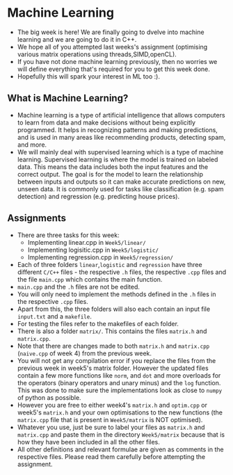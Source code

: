 # Machine Learning
- The big week is here! We are finally going to dvelve into machine learning and we are going to do it in C++.
- We hope all of you attempted last weeks's assignment (optimising various matrix operations using threads,SIMD,openCL).
- If you have not done machine learning previously, then no worries we will define everything that's required for you to get  this week done.
- Hopefully this will spark your interest in ML too :).
## What is Machine Learning?
- Machine learning is a type of artificial intelligence that allows computers to learn from data and make decisions without being explicitly programmed. It helps in recognizing patterns and making predictions, and is used in many areas like recommending products, detecting spam, and more.
- We will mainly deal with supervised learning which is a type of machine learning. Supervised learning is where the model is trained on labeled data. This means the data includes both the input features and the correct output. The goal is for the model to learn the relationship between inputs and outputs so it can make accurate predictions on new, unseen data. It is commonly used for tasks like classification (e.g. spam detection) and regression (e.g. predicting house prices).
## Assignments
- There are three tasks for this week:
    - Implementing linear.cpp in `Week5/linear/`
    - Implementing logisitic.cpp in `Week5/logistic/`
    - Implementing regression.cpp in `Week5/regression/`
- Each of three folders `linear`,`logistic` and `regression` have three different `C/C++` files - the respective `.h` files, the respective `.cpp` files and the file `main.cpp` which contains the main function.
- `main.cpp` and the `.h` files are not be edited. 
- You will only need to implement the methods defined in the `.h` files in the respective `.cpp` files. 
- Apart from this, the three folders will also each contain an input file `input.txt` and a `makefile`.
- For testing the files refer to the makefiles of each folder.
- There is also a folder `matrix/`. This contains the files `matrix.h` and `matrix.cpp`. 
- Note that there are changes made to both `matrix.h` and `matrix.cpp` (`naive.cpp` of week 4) from the previous week. 
- You will not get any compilation error if you replace the files from the previous week in week5's matrix folder. However
the updated files contain a few more functions like `norm`, and `dot` and more overloads for the operators (binary operators and unary minus) and the `log` function. This was done to make sure the implementations look as close to `numpy` of python as possible.
- However you are free to either week4's `matrix.h` and `optim.cpp` or week5's `matrix.h` and your own optimisations to the new functions (the `matrix.cpp` file that is present in `Week5/matrix` is NOT optimised).
- Whatever you use, just be sure to label your files as `matrix.h` and `matrix.cpp` and paste them in the directory `Week5/matrix` because that is how they have been included in all the other files.
- All other definitions and relevant formulae are given as comments in the respective files. Please read them carefully before attempting the assignment.